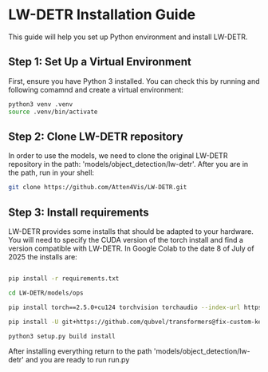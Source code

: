 # LW-DETR Installation Guide

This guide will help you set up Python environment and install LW-DETR.

## Step 1: Set Up a Virtual Environment

First, ensure you have Python 3 installed. You can check this by running and following comamnd and create a virtual environment:

```sh
python3 venv .venv
source .venv/bin/activate
```

## Step 2: Clone LW-DETR repository

In order to use the models, we need to clone the original LW-DETR repository in the path: 'models/object_detection/lw-detr'. After you are in the path, run in your shell:

```sh
git clone https://github.com/Atten4Vis/LW-DETR.git
```

## Step 3: Install requirements

LW-DETR provides some installs that should be adapted to your hardware. You will need to specify the CUDA version of the torch install and find a version compatible with LW-DETR.
In Google Colab to the date 8 of July of 2025 the installs are:
```sh

pip install -r requirements.txt

cd LW-DETR/models/ops

pip install torch==2.5.0+cu124 torchvision torchaudio --index-url https://download.pytorch.org/whl/cu124

pip install -U git+https://github.com/qubvel/transformers@fix-custom-kernels

python3 setup.py build install
```

After installing everything return to the path 'models/object_detection/lw-detr' and you are ready to run run.py